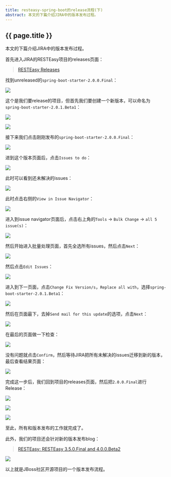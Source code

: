 ```yaml
---
title: resteasy-spring-boot的release流程(下)
abstract: 本文的下篇介绍JIRA中的版本发布过程。
---
```


## {{ page.title }}

本文的下篇介绍JIRA中的版本发布过程。

首先进入JIRA的RESTEasy项目的releases页面：

> [RESTEasy Releases](https://issues.jboss.org/projects/RESTEASY?selectedItem=com.atlassian.jira.jira-projects-plugin%3Arelease-page&status=released-unreleased)

找到unreleased的`spring-boot-starter-2.0.0.Final`：

![](https://raw.githubusercontent.com/liweinan/blogpicbackup/master/data/A182E717-0736-4E95-9380-1F3283331104.png)

这个是我们要release的项目，但首先我们要创建一个新版本，可以命名为`spring-boot-starter-2.0.1.Beta1`：

![](https://raw.githubusercontent.com/liweinan/blogpicbackup/master/data/9686531D-F2E2-43E6-AE2F-9683E772265E.png)

![](https://raw.githubusercontent.com/liweinan/blogpicbackup/master/data/9066B1EA-8828-4272-B53E-188EC9FD81FB.png)

接下来我们点击刚刚发布的`spring-boot-starter-2.0.0.Final`：

![](https://raw.githubusercontent.com/liweinan/blogpicbackup/master/data/B4A64DA9-DE7C-495C-9C08-0814330C5D97.png)

进到这个版本页面后，点击`Issues to do`：

![](https://raw.githubusercontent.com/liweinan/blogpicbackup/master/data/34718D7C-4755-4F8F-9032-4288F6E0C713.png)

此时可以看到还未解决的issues：

![](https://raw.githubusercontent.com/liweinan/blogpicbackup/master/data/5142B850-4CD2-4156-BE87-F9060FC27A97.png)

此时点击右侧的`View in Issue Navigator`：

![](https://raw.githubusercontent.com/liweinan/blogpicbackup/master/data/59A01484-3B16-4664-9945-ADDE50393041.png)

进入到issue navigator页面后，点击右上角的`Tools` -> `Bulk Change` -> `all 5 issue(s)`：

![](https://raw.githubusercontent.com/liweinan/blogpicbackup/master/data/5AEDE61C-35E8-489B-B16E-4EF5B5F4432A.png)

然后开始进入批量处理页面，首先全选所有issues，然后点击`Next`：

![](https://raw.githubusercontent.com/liweinan/blogpicbackup/master/data/0D7E1C44-43D7-45BE-B298-6A8449FC9214.png)

然后点击`Edit Issues`：

![](https://raw.githubusercontent.com/liweinan/blogpicbackup/master/data/F9BDDC84-E27A-4831-AA7F-8DE7C048622B.png)

进入到下一页面，点击`Change Fix Version/s`，`Replace all with`，选择`spring-boot-starter-2.0.1.Beta1`：

![](https://raw.githubusercontent.com/liweinan/blogpicbackup/master/data/29A3F083-AC5E-48B3-8BBA-73E417DA87C0.png)

然后在页面最下，去掉`Send mail for this update`的选项，点击`Next`：

![](https://raw.githubusercontent.com/liweinan/blogpicbackup/master/data/AF9D82F9-870D-4FF5-875B-B0F444DF6D19.png)

在最后的页面做一下检查：

![](https://raw.githubusercontent.com/liweinan/blogpicbackup/master/data/7CEB7246-2211-40E4-BA63-283072ACD541.png)

没有问题就点击`Confirm`，然后等待JIRA把所有未解决的issues迁移到新的版本，最后查看结果页面：

![](https://raw.githubusercontent.com/liweinan/blogpicbackup/master/data/EE7E39E0-F4FD-4D5A-8E40-22D9AE5D5077.png)

完成这一步后，我们回到项目的releases页面，然后把`2.0.0.Final`进行Release：

![](https://raw.githubusercontent.com/liweinan/blogpicbackup/master/data/15A68DE5-A5D9-4BA6-80DA-EBFE78CB000C.png)

![](https://raw.githubusercontent.com/liweinan/blogpicbackup/master/data/9D16FDBC-D5F6-484D-A53A-4BE1AD5E1443.png)

![](https://raw.githubusercontent.com/liweinan/blogpicbackup/master/data/062FC839-5121-4BB0-971F-E11CED94EBF9.png)

至此，所有和版本发布的工作就完成了。

此外，我们的项目还会针对新的版本发布blog：

> [RESTEasy:  RESTEasy 3.5.0.Final and 4.0.0.Beta2](https://developer.jboss.org/en/resteasy/blog/2018/02/22/resteasy-350final-and-400beta2)

![](https://raw.githubusercontent.com/liweinan/blogpicbackup/master/data/C11EF179-43BE-4EEB-95F4-465F55760D4F.png)

以上就是JBoss社区开源项目的一个版本发布流程。
